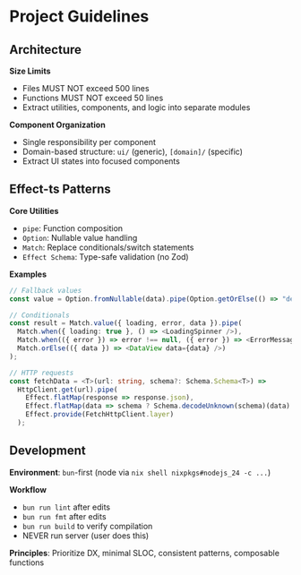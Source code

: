 # Project Guidelines

## Architecture

**Size Limits**

- Files MUST NOT exceed 500 lines
- Functions MUST NOT exceed 50 lines
- Extract utilities, components, and logic into separate modules

**Component Organization**

- Single responsibility per component
- Domain-based structure: `ui/` (generic), `[domain]/` (specific)
- Extract UI states into focused components

## Effect-ts Patterns

**Core Utilities**

- `pipe`: Function composition
- `Option`: Nullable value handling
- `Match`: Replace conditionals/switch statements
- `Effect Schema`: Type-safe validation (no Zod)

**Examples**

```typescript
// Fallback values
const value = Option.fromNullable(data).pipe(Option.getOrElse(() => "default"));

// Conditionals
const result = Match.value({ loading, error, data }).pipe(
  Match.when({ loading: true }, () => <LoadingSpinner />),
  Match.when(({ error }) => error !== null, ({ error }) => <ErrorMessage error={error} />),
  Match.orElse(({ data }) => <DataView data={data} />)
);

// HTTP requests
const fetchData = <T>(url: string, schema?: Schema.Schema<T>) =>
  HttpClient.get(url).pipe(
    Effect.flatMap(response => response.json),
    Effect.flatMap(data => schema ? Schema.decodeUnknown(schema)(data) : Effect.succeed(data as T)),
    Effect.provide(FetchHttpClient.layer)
  );
```

## Development

**Environment**: `bun`-first (node via `nix shell nixpkgs#nodejs_24 -c ...`)

**Workflow**

- `bun run lint` after edits
- `bun run fmt` after edits
- `bun run build` to verify compilation
- NEVER run server (user does this)

**Principles**: Prioritize DX, minimal SLOC, consistent patterns, composable functions
